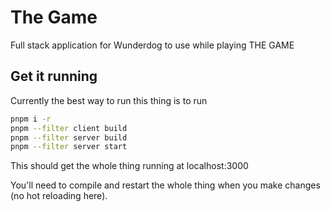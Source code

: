 # The Game

Full stack application for Wunderdog to use while playing THE GAME

## Get it running

Currently the best way to run this thing is to run 

```sh 
pnpm i -r
pnpm --filter client build
pnpm --filter server build
pnpm --filter server start
```

This should get the whole thing running at localhost:3000

You'll need to compile and restart the whole thing when you make changes (no hot reloading here).
